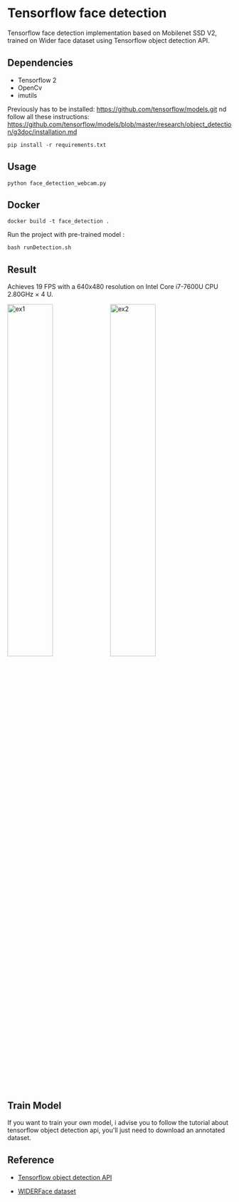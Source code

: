 # Tensorflow face detection

Tensorflow face detection implementation based on Mobilenet SSD V2, trained on Wider face dataset using Tensorflow object detection API.


## Dependencies

* Tensorflow 2
* OpenCv
* imutils

Previously has to be installed: https://github.com/tensorflow/models.git
nd follow all these instructions: https://github.com/tensorflow/models/blob/master/research/object_detection/g3doc/installation.md
```
pip install -r requirements.txt
```

## Usage
```
python face_detection_webcam.py
```

## Docker


```
docker build -t face_detection .
```

Run the project with pre-trained model :

```
bash runDetection.sh
```

## Result 
Achieves 19 FPS with a 640x480 resolution on Intel Core i7-7600U CPU 2.80GHz × 4 U. 

<p float="left">
  <img src="img/ex1.png" alt="ex1" class="inline" height = 45% width = 45% /> 
  <img src="img/ex2.png" alt="ex2" class="inline" height = 45% width = 45% />
</p>


## Train Model

If you want to train your own model, i advise you to follow the tutorial about tensorflow object detection api, you'll just need to download an annotated dataset. 

## Reference
* <a href = "https://tensorflow-object-detection-api-tutorial.readthedocs.io/en/latest/"> Tensorflow object detection API</a>

* <a href = "http://mmlab.ie.cuhk.edu.hk/projects/WIDERFace/">WIDERFace dataset</a>
